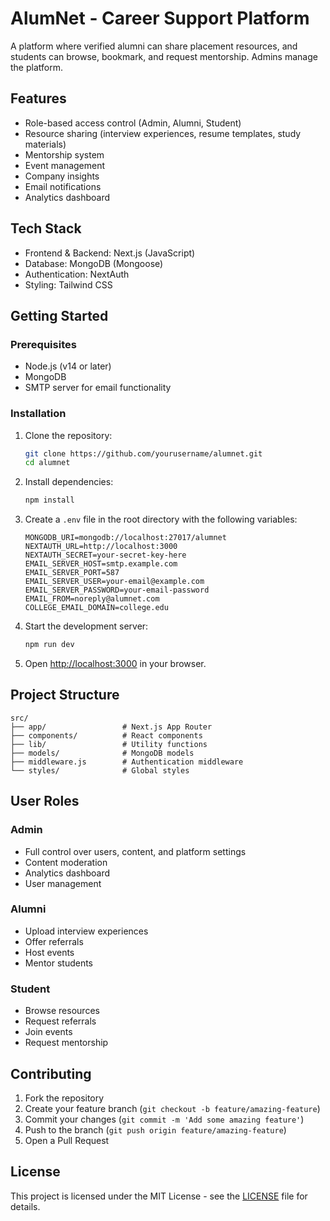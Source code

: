 # AlumNet - Career Support Platform

A platform where verified alumni can share placement resources, and students can browse, bookmark, and request mentorship. Admins manage the platform.

## Features

- Role-based access control (Admin, Alumni, Student)
- Resource sharing (interview experiences, resume templates, study materials)
- Mentorship system
- Event management
- Company insights
- Email notifications
- Analytics dashboard

## Tech Stack

- Frontend & Backend: Next.js (JavaScript)
- Database: MongoDB (Mongoose)
- Authentication: NextAuth
- Styling: Tailwind CSS

## Getting Started

### Prerequisites

- Node.js (v14 or later)
- MongoDB
- SMTP server for email functionality

### Installation

1. Clone the repository:
   ```bash
   git clone https://github.com/yourusername/alumnet.git
   cd alumnet
   ```

2. Install dependencies:
   ```bash
   npm install
   ```

3. Create a `.env` file in the root directory with the following variables:
   ```
   MONGODB_URI=mongodb://localhost:27017/alumnet
   NEXTAUTH_URL=http://localhost:3000
   NEXTAUTH_SECRET=your-secret-key-here
   EMAIL_SERVER_HOST=smtp.example.com
   EMAIL_SERVER_PORT=587
   EMAIL_SERVER_USER=your-email@example.com
   EMAIL_SERVER_PASSWORD=your-email-password
   EMAIL_FROM=noreply@alumnet.com
   COLLEGE_EMAIL_DOMAIN=college.edu
   ```

4. Start the development server:
   ```bash
   npm run dev
   ```

5. Open [http://localhost:3000](http://localhost:3000) in your browser.

## Project Structure

```
src/
├── app/                 # Next.js App Router
├── components/          # React components
├── lib/                 # Utility functions
├── models/              # MongoDB models
├── middleware.js        # Authentication middleware
└── styles/              # Global styles
```

## User Roles

### Admin
- Full control over users, content, and platform settings
- Content moderation
- Analytics dashboard
- User management

### Alumni
- Upload interview experiences
- Offer referrals
- Host events
- Mentor students

### Student
- Browse resources
- Request referrals
- Join events
- Request mentorship

## Contributing

1. Fork the repository
2. Create your feature branch (`git checkout -b feature/amazing-feature`)
3. Commit your changes (`git commit -m 'Add some amazing feature'`)
4. Push to the branch (`git push origin feature/amazing-feature`)
5. Open a Pull Request

## License

This project is licensed under the MIT License - see the [LICENSE](LICENSE) file for details.
